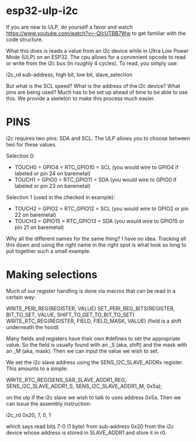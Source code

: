 # esp32-ulp-i2c
If you are new to ULP, do yourself a favor and watch https://www.youtube.com/watch?v=-QIcUTBB7Ww to get familiar with the code structure.

What this does is reads a value from an i2c device while in Ultra Low Power Mode (ULP) on an ESP32. The cpu allows for a convenient opcode to read or write from the i2c bus (in roughly 4 cycles). To read, you simply use:

i2c_rd sub-address, high bit, low bit, slave_selection

But what is the SCL speed? What is the address of the i2c device? What pins are being used? Much has to be set up ahead of time to be able to use this. We provide a skeleton to make this process much easier.

# PINS

i2c requires two pins: SDA and SCL. The ULP allows you to choose between two for these values.

Selection 0:
* TOUCH0 = GPIO4 = RTC_GPIO10 = SCL (you would wire to GPIO4 if labeled or pin 24 on baremetal)
* TOUCH1 = GPIO0 = RTC_GPIO11 = SDA (you would wire to GPIO0 if labeled or pin 23 on baremetal)

Selection 1 (used in the checked in example):
* TOUCH2 = GPIO2 = RTC_GPIO12 = SCL (you would wire to GPIO2 or pin 22 on baremetal)
* TOUCH3 = GPIO15 = RTC_GPIO13 = SDA (you would wire to GPIO15 or pin 21 on baremetal)

Why all the different names for the same thing? I have no idea. Tracking all this down and using the right name in the right spot is what took so long to put together such a small example.

# Making selections

Much of our register handling is done via macros that can be read in a certain way:

WRITE_PERI_REG(REGISTER, VALUE)
SET_PERI_REG_BITS(REGISTER, BIT_TO_SET, VALUE, SHIFT_TO_GET_TO_BIT_TO_SET)
WRITE_RTC_REG(REGISTER, FIELD, FIELD_MASK, VALUE) (field is a shift underneath the hood)

Many fields and registers have their own #defines to set the appropriate value. So the field is usually found with an \_S (aka, shift) and the mask with an \_M (aka, mask). Then we can input the value we wish to set.

We set the i2c slave address using the SENS_I2C_SLAVE_ADDRx register. This amounts to a simple:

WRITE_RTC_REG(SENS_SAR_SLAVE_ADDR1_REG, SENS_I2C_SLAVE_ADDR1_S, SENS_I2C_SLAVE_ADDR1_M, 0x5a);

on the ulp if the i2c slave we wish to talk to uses address 0x5a. Then we can issue the assembly instruction:

i2c_rd 0x20, 7, 0, 1

which says read bits 7-0 (1 byte) from sub-address 0x20 from the i2c device whose address is stored in SLAVE_ADDR1 and store it in r0.
